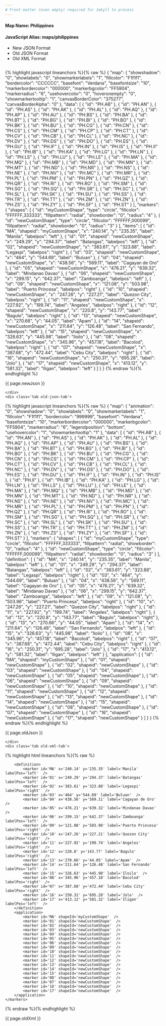 ```yaml
---
# Front matter (even empty) required for Jekyll to process
---
```


#### Map Name: Philippines

#### JavaScript Alias: maps/philippines


<ul class='code-tabs'>
    <li class='active'>
        <a data-toggle='new-json'>New JSON Format</a>
    </li>
    <li>
        <a data-toggle='old-json'>Old JSON Format</a>
    </li>
    <li>
        <a data-toggle='old-xml'>Old XML Format</a>
    </li>
</ul>
<div class='tab-content'>
    <pre class='plain-code'></pre>
    <div class='tab new-json-tab active'>
{% highlight javascript lineanchors %}{% raw %}
{
    "map": {
        "showshadow": "0",
        "showlabels": "0",
        "showmarkerlabels": "1",
        "fillcolor": "F1f1f1",
        "bordercolor": "CCCCCC",
        "basefont": "Verdana",
        "basefontsize": "10",
        "markerbordercolor": "000000",
        "markerbgcolor": "FF5904",
        "markerradius": "6",
        "usehovercolor": "0",
        "hoveronempty": "0",
        "showmarkertooltip": "1",
        "canvasBorderColor": "375277",
        "canvasBorderAlpha": "0"
    },
    "data": [
        {
            "id": "PH.AB"
        },
        {
            "id": "PH.AN"
        },
        {
            "id": "PH.AS"
        },
        {
            "id": "PH.AK"
        },
        {
            "id": "PH.AL"
        },
        {
            "id": "PH.AQ"
        },
        {
            "id": "PH.AP"
        },
        {
            "id": "PH.AU"
        },
        {
            "id": "PH.BS"
        },
        {
            "id": "PH.BA"
        },
        {
            "id": "PH.BT"
        },
        {
            "id": "PH.BG"
        },
        {
            "id": "PH.BI"
        },
        {
            "id": "PH.BO"
        },
        {
            "id": "PH.BK"
        },
        {
            "id": "PH.BU"
        },
        {
            "id": "PH.CG"
        },
        {
            "id": "PH.CN"
        },
        {
            "id": "PH.CS"
        },
        {
            "id": "PH.CM"
        },
        {
            "id": "PH.CP"
        },
        {
            "id": "PH.CT"
        },
        {
            "id": "PH.CV"
        },
        {
            "id": "PH.CB"
        },
        {
            "id": "PH.CL"
        },
        {
            "id": "PH.NC"
        },
        {
            "id": "PH.DV"
        },
        {
            "id": "PH.DS"
        },
        {
            "id": "PH.DO"
        },
        {
            "id": "PH.ES"
        },
        {
            "id": "PH.GU"
        },
        {
            "id": "PH.IF"
        },
        {
            "id": "PH.IN"
        },
        {
            "id": "PH.IS"
        },
        {
            "id": "PH.II"
        },
        {
            "id": "PH.IB"
        },
        {
            "id": "PH.KA"
        },
        {
            "id": "PH.LG"
        },
        {
            "id": "PH.LN"
        },
        {
            "id": "PH.LS"
        },
        {
            "id": "PH.LU"
        },
        {
            "id": "PH.LE"
        },
        {
            "id": "PH.MA"
        },
        {
            "id": "PH.MQ"
        },
        {
            "id": "PH.MB"
        },
        {
            "id": "PH.MD"
        },
        {
            "id": "PH.MN"
        },
        {
            "id": "PH.MT"
        },
        {
            "id": "PH.ND"
        },
        {
            "id": "PH.NR"
        },
        {
            "id": "PH.NS"
        },
        {
            "id": "PH.NE"
        },
        {
            "id": "PH.NV"
        },
        {
            "id": "PH.MC"
        },
        {
            "id": "PH.MR"
        },
        {
            "id": "PH.PL"
        },
        {
            "id": "PH.PM"
        },
        {
            "id": "PH.PN"
        },
        {
            "id": "PH.QZ"
        },
        {
            "id": "PH.QR"
        },
        {
            "id": "PH.RI"
        },
        {
            "id": "PH.RO"
        },
        {
            "id": "PH.SM"
        },
        {
            "id": "PH.SG"
        },
        {
            "id": "PH.SQ"
        },
        {
            "id": "PH.SR"
        },
        {
            "id": "PH.SC"
        },
        {
            "id": "PH.SL"
        },
        {
            "id": "PH.SK"
        },
        {
            "id": "PH.SU"
        },
        {
            "id": "PH.SS"
        },
        {
            "id": "PH.TR"
        },
        {
            "id": "PH.TT"
        },
        {
            "id": "PH.ZM"
        },
        {
            "id": "PH.ZN"
        },
        {
            "id": "PH.ZS"
        },
        {
            "id": "PH.ZY"
        },
        {
            "id": "PH.SF"
        },
        {
            "id": "PH.ST"
        }
    ],
    "markers": {
        "shapes": [
            {
                "id": "myCustomShape",
                "type": "circle",
                "fillcolor": "FFFFFF,333333",
                "fillpattern": "radial",
                "showborder": "0",
                "radius": "4"
            },
            {
                "id": "newCustomShape",
                "type": "circle",
                "fillcolor": "FFFFFF,000099",
                "fillpattern": "radial",
                "showborder": "0",
                "radius": "3"
            }
        ],
        "items": [
            {
                "id": "MA",
                "shapeid": "myCustomShape",
                "x": "240.14",
                "y": "235.35",
                "label": "Manila",
                "labelpos": "left"
            },
            {
                "id": "01",
                "shapeid": "newCustomShape",
                "x": "249.29",
                "y": "294.37",
                "label": "Batangas",
                "labelpos": "left"
            },
            {
                "id": "02",
                "shapeid": "newCustomShape",
                "x": "383.61",
                "y": "323.88",
                "label": "Legaspi",
                "labelpos": "right"
            },
            {
                "id": "03",
                "shapeid": "newCustomShape",
                "x": "464",
                "y": "544.69",
                "label": "Buluan"
            },
            {
                "id": "04",
                "shapeid": "newCustomShape",
                "x": "438.56",
                "y": "569.11",
                "label": "Cagayan de Oro"
            },
            {
                "id": "05",
                "shapeid": "newCustomShape",
                "x": "476.21",
                "y": "639.32",
                "label": "Mindanao Davao"
            },
            {
                "id": "06",
                "shapeid": "newCustomShape",
                "x": "299.15",
                "y": "642.37",
                "label": "Zamboanga",
                "labelpos": "left"
            },
            {
                "id": "09",
                "shapeid": "newCustomShape",
                "x": "121.08",
                "y": "503.98",
                "label": "Puerto Princesa",
                "labelpos": "right"
            },
            {
                "id": "10",
                "shapeid": "newCustomShape",
                "x": "247.26",
                "y": "227.21",
                "label": "Quezon City",
                "labelpos": "right"
            },
            {
                "id": "11",
                "shapeid": "newCustomShape",
                "x": "227.92",
                "y": "199.74",
                "label": "Angeles",
                "labelpos": "right"
            },
            {
                "id": "12",
                "shapeid": "newCustomShape",
                "x": "220.8",
                "y": "143.77",
                "label": "Bagulo",
                "labelpos": "right"
            },
            {
                "id": "13",
                "shapeid": "newCustomShape",
                "x": "270.66",
                "y": "44.05",
                "label": "Apam"
            },
            {
                "id": "14",
                "shapeid": "newCustomShape",
                "x": "211.64",
                "y": "126.48",
                "label": "San Fernando",
                "labelpos": "left"
            },
            {
                "id": "15",
                "shapeid": "newCustomShape",
                "x": "326.63",
                "y": "445.98",
                "label": "Iloilo"
            },
            {
                "id": "08",
                "shapeid": "newCustomShape",
                "x": "345.96",
                "y": "457.18",
                "label": "Bacolod",
                "labelpos": "right"
            },
            {
                "id": "07",
                "shapeid": "newCustomShape",
                "x": "387.68",
                "y": "472.44",
                "label": "Cebu City",
                "labelpos": "right"
            },
            {
                "id": "16",
                "shapeid": "newCustomShape",
                "x": "250.31",
                "y": "695.28",
                "label": "Jolo"
            },
            {
                "id": "17",
                "shapeid": "newCustomShape",
                "x": "413.12",
                "y": "581.32",
                "label": "Iligan",
                "labelpos": "left"
            }
        ]
    }
}
{% endraw %}{% endhighlight %}


<p class='text-success'>{{ page.newJson }}</p>

    </div>
    <div class='tab old-json-tab'>
{% highlight javascript lineanchors %}{% raw %}
{
    "map": {
        "animation": "0",
        "showshadow": "0",
        "showlabels": "0",
        "showmarkerlabels": "1",
        "fillcolor": "F1f1f1",
        "bordercolor": "999999",
        "basefont": "Verdana",
        "basefontsize": "10",
        "markerbordercolor": "000000",
        "markerbgcolor": "FF5904",
        "markerradius": "6",
        "legendposition": "bottom",
        "usehovercolor": "1",
        "showmarkertooltip": "1"
    },
    "data": [
        {
            "id": "PH.AB"
        },
        {
            "id": "PH.AN"
        },
        {
            "id": "PH.AS"
        },
        {
            "id": "PH.AK"
        },
        {
            "id": "PH.AL"
        },
        {
            "id": "PH.AQ"
        },
        {
            "id": "PH.AP"
        },
        {
            "id": "PH.AU"
        },
        {
            "id": "PH.BS"
        },
        {
            "id": "PH.BA"
        },
        {
            "id": "PH.BT"
        },
        {
            "id": "PH.BG"
        },
        {
            "id": "PH.BI"
        },
        {
            "id": "PH.BO"
        },
        {
            "id": "PH.BK"
        },
        {
            "id": "PH.BU"
        },
        {
            "id": "PH.CG"
        },
        {
            "id": "PH.CN"
        },
        {
            "id": "PH.CS"
        },
        {
            "id": "PH.CM"
        },
        {
            "id": "PH.CP"
        },
        {
            "id": "PH.CT"
        },
        {
            "id": "PH.CV"
        },
        {
            "id": "PH.CB"
        },
        {
            "id": "PH.CL"
        },
        {
            "id": "PH.NC"
        },
        {
            "id": "PH.DV"
        },
        {
            "id": "PH.DS"
        },
        {
            "id": "PH.DO"
        },
        {
            "id": "PH.ES"
        },
        {
            "id": "PH.GU"
        },
        {
            "id": "PH.IF"
        },
        {
            "id": "PH.IN"
        },
        {
            "id": "PH.IS"
        },
        {
            "id": "PH.II"
        },
        {
            "id": "PH.IB"
        },
        {
            "id": "PH.KA"
        },
        {
            "id": "PH.LG"
        },
        {
            "id": "PH.LN"
        },
        {
            "id": "PH.LS"
        },
        {
            "id": "PH.LU"
        },
        {
            "id": "PH.LE"
        },
        {
            "id": "PH.MA"
        },
        {
            "id": "PH.MQ"
        },
        {
            "id": "PH.MB"
        },
        {
            "id": "PH.MD"
        },
        {
            "id": "PH.MN"
        },
        {
            "id": "PH.MT"
        },
        {
            "id": "PH.ND"
        },
        {
            "id": "PH.NR"
        },
        {
            "id": "PH.NS"
        },
        {
            "id": "PH.NE"
        },
        {
            "id": "PH.NV"
        },
        {
            "id": "PH.MC"
        },
        {
            "id": "PH.MR"
        },
        {
            "id": "PH.PL"
        },
        {
            "id": "PH.PM"
        },
        {
            "id": "PH.PN"
        },
        {
            "id": "PH.QZ"
        },
        {
            "id": "PH.QR"
        },
        {
            "id": "PH.RI"
        },
        {
            "id": "PH.RO"
        },
        {
            "id": "PH.SM"
        },
        {
            "id": "PH.SG"
        },
        {
            "id": "PH.SQ"
        },
        {
            "id": "PH.SR"
        },
        {
            "id": "PH.SC"
        },
        {
            "id": "PH.SL"
        },
        {
            "id": "PH.SK"
        },
        {
            "id": "PH.SU"
        },
        {
            "id": "PH.SS"
        },
        {
            "id": "PH.TR"
        },
        {
            "id": "PH.TT"
        },
        {
            "id": "PH.ZM"
        },
        {
            "id": "PH.ZN"
        },
        {
            "id": "PH.ZS"
        },
        {
            "id": "PH.ZY"
        },
        {
            "id": "PH.SF"
        },
        {
            "id": "PH.ST"
        }
    ],
    "markers": {
        "shapes": [
            {
                "id": "myCustomShape",
                "type": "circle",
                "fillcolor": "FFFFFF,333333",
                "fillpattern": "radial",
                "showborder": "0",
                "radius": "4"
            },
            {
                "id": "newCustomShape",
                "type": "circle",
                "fillcolor": "FFFFFF,000099",
                "fillpattern": "radial",
                "showborder": "0",
                "radius": "3"
            }
        ],
        "definition": [
            {
                "id": "MA",
                "x": "240.14",
                "y": "235.35",
                "label": "Manila",
                "labelpos": "left"
            },
            {
                "id": "01",
                "x": "249.29",
                "y": "294.37",
                "label": "Batangas",
                "labelpos": "left"
            },
            {
                "id": "02",
                "x": "383.61",
                "y": "323.88",
                "label": "Legaspi",
                "labelpos": "right"
            },
            {
                "id": "03",
                "x": "464",
                "y": "544.69",
                "label": "Buluan"
            },
            {
                "id": "04",
                "x": "438.56",
                "y": "569.11",
                "label": "Cagayan de Oro"
            },
            {
                "id": "05",
                "x": "476.21",
                "y": "639.32",
                "label": "Mindanao Davao"
            },
            {
                "id": "06",
                "x": "299.15",
                "y": "642.37",
                "label": "Zamboanga",
                "labelpos": "left"
            },
            {
                "id": "09",
                "x": "121.08",
                "y": "503.98",
                "label": "Puerto Princesa",
                "labelpos": "right"
            },
            {
                "id": "10",
                "x": "247.26",
                "y": "227.21",
                "label": "Quezon City",
                "labelpos": "right"
            },
            {
                "id": "11",
                "x": "227.92",
                "y": "199.74",
                "label": "Angeles",
                "labelpos": "right"
            },
            {
                "id": "12",
                "x": "220.8",
                "y": "143.77",
                "label": "Bagulo",
                "labelpos": "right"
            },
            {
                "id": "13",
                "x": "270.66",
                "y": "44.05",
                "label": "Apam"
            },
            {
                "id": "14",
                "x": "211.64",
                "y": "126.48",
                "label": "San Fernando",
                "labelpos": "left"
            },
            {
                "id": "15",
                "x": "326.63",
                "y": "445.98",
                "label": "Iloilo"
            },
            {
                "id": "08",
                "x": "345.96",
                "y": "457.18",
                "label": "Bacolod",
                "labelpos": "right"
            },
            {
                "id": "07",
                "x": "387.68",
                "y": "472.44",
                "label": "Cebu City",
                "labelpos": "right"
            },
            {
                "id": "16",
                "x": "250.31",
                "y": "695.28",
                "label": "Jolo"
            },
            {
                "id": "17",
                "x": "413.12",
                "y": "581.32",
                "label": "Iligan",
                "labelpos": "left"
            }
        ],
        "application": [
            {
                "id": "MA",
                "shapeid": "myCustomShape"
            },
            {
                "id": "01",
                "shapeid": "newCustomShape"
            },
            {
                "id": "02",
                "shapeid": "newCustomShape"
            },
            {
                "id": "03",
                "shapeid": "newCustomShape"
            },
            {
                "id": "04",
                "shapeid": "newCustomShape"
            },
            {
                "id": "05",
                "shapeid": "newCustomShape"
            },
            {
                "id": "06",
                "shapeid": "newCustomShape"
            },
            {
                "id": "09",
                "shapeid": "newCustomShape"
            },
            {
                "id": "10",
                "shapeid": "newCustomShape"
            },
            {
                "id": "11",
                "shapeid": "newCustomShape"
            },
            {
                "id": "12",
                "shapeid": "newCustomShape"
            },
            {
                "id": "13",
                "shapeid": "newCustomShape"
            },
            {
                "id": "14",
                "shapeid": "newCustomShape"
            },
            {
                "id": "15",
                "shapeid": "newCustomShape"
            },
            {
                "id": "08",
                "shapeid": "newCustomShape"
            },
            {
                "id": "07",
                "shapeid": "newCustomShape"
            },
            {
                "id": "16",
                "shapeid": "newCustomShape"
            },
            {
                "id": "17",
                "shapeid": "newCustomShape"
            }
        ]
    }
}
{% endraw %}{% endhighlight %}


<p class='text-success'>{{ page.oldJson }}</p>

    </div>
    <div class='tab old-xml-tab'>
{% highlight html lineanchors %}{% raw %}
<map animation='0' showShadow='0' showLabels='0' showMarkerLabels='1' fillColor='F1f1f1' borderColor='999999' baseFont='Verdana' baseFontSize='10' markerBorderColor='000000' markerBgColor='FF5904' markerRadius='6' legendPosition='bottom' useHoverColor='1' showMarkerToolTip='1'  >
	<data>
		<entity id='PH.AB'  />
		<entity id='PH.AN'  />
		<entity id='PH.AS'  />
		<entity id='PH.AK'  />
		<entity id='PH.AL'  />
		<entity id='PH.AQ'  />
		<entity id='PH.AP'  />
		<entity id='PH.AU'  />
		<entity id='PH.BS'  />
		<entity id='PH.BA'  />
		<entity id='PH.BT'  />
		<entity id='PH.BG'  />
		<entity id='PH.BI'  />
		<entity id='PH.BO'  />
		<entity id='PH.BK'  />
		<entity id='PH.BU'  />
		<entity id='PH.CG'  />
		<entity id='PH.CN'  />
		<entity id='PH.CS'  />
		<entity id='PH.CM'  />
		<entity id='PH.CP'  />
		<entity id='PH.CT'  />
		<entity id='PH.CV'  />
		<entity id='PH.CB'  />
		<entity id='PH.CL'  />
		<entity id='PH.NC'  />
		<entity id='PH.DV'  />
		<entity id='PH.DS'  />
		<entity id='PH.DO'  />
		<entity id='PH.ES'  />
		<entity id='PH.GU'  />
		<entity id='PH.IF'  />
		<entity id='PH.IN'  />
		<entity id='PH.IS'  />
		<entity id='PH.II'  />
		<entity id='PH.IB'  />
		<entity id='PH.KA'  />
		<entity id='PH.LG'  />
		<entity id='PH.LN'  />
		<entity id='PH.LS'  />
		<entity id='PH.LU'  />
		<entity id='PH.LE'  />
		<entity id='PH.MA'  />
		<entity id='PH.MQ'  />
		<entity id='PH.MB'  />
		<entity id='PH.MD'  />
		<entity id='PH.MN'  />
		<entity id='PH.MT'  />
		<entity id='PH.ND'  />
		<entity id='PH.NR'  />
		<entity id='PH.NS'  />
		<entity id='PH.NE'  />
		<entity id='PH.NV'  />
		<entity id='PH.MC'  />
		<entity id='PH.MR'  />
		<entity id='PH.PL'  />
		<entity id='PH.PM'  />
		<entity id='PH.PN'  />
		<entity id='PH.QZ'  />
		<entity id='PH.QR'  />
		<entity id='PH.RI'  />
		<entity id='PH.RO'  />
		<entity id='PH.SM'  />
		<entity id='PH.SG'  />
		<entity id='PH.SQ'  />
		<entity id='PH.SR'  />
		<entity id='PH.SC'  />
		<entity id='PH.SL'  />
		<entity id='PH.SK'  />
		<entity id='PH.SU'  />
		<entity id='PH.SS'  />
		<entity id='PH.TR'  />
		<entity id='PH.TT'  />
		<entity id='PH.ZM'  />
		<entity id='PH.ZN'  />
		<entity id='PH.ZS'  />
		<entity id='PH.ZY'  />
		<entity id='PH.SF'  />
		<entity id='PH.ST'  />
	</data>
	<markers>
	  <shapes>
	 	     <shape id='myCustomShape' type='circle' fillColor='FFFFFF,333333'  fillPattern='radial' showborder='0' radius='4'/>
			 <shape id='newCustomShape' type='circle' fillColor='FFFFFF,000099'  fillPattern='radial' showborder='0' radius='3'/>
		</shapes>

		<definition>
			<marker id='MA' x='240.14' y='235.35' label='Manila' labelPos='left'  />
			<marker id='01' x='249.29' y='294.37' label='Batangas' labelPos='left'  />
			<marker id='02' x='383.61' y='323.88' label='Legaspi' labelPos='right'  />
			<marker id='03' x='464' y='544.69' label='Buluan'  />
			<marker id='04' x='438.56' y='569.11' label='Cagayan de Oro'  />
			<marker id='05' x='476.21' y='639.32' label='Mindanao Davao'  />
			<marker id='06' x='299.15' y='642.37' label='Zamboanga' labelPos='left'  />
			<marker id='09' x='121.08' y='503.98' label='Puerto Princesa' labelPos='right'  />
			<marker id='10' x='247.26' y='227.21' label='Quezon City' labelPos='right'  />
			<marker id='11' x='227.92' y='199.74' label='Angeles' labelPos='right'  />
			<marker id='12' x='220.8' y='143.77' label='Bagulo' labelPos='right'  />
			<marker id='13' x='270.66' y='44.05' label='Apam'  />
			<marker id='14' x='211.64' y='126.48' label='San Fernando' labelPos='left'  />
			<marker id='15' x='326.63' y='445.98' label='Iloilo'  />
			<marker id='08' x='345.96' y='457.18' label='Bacolod' labelPos='right'  />
			<marker id='07' x='387.68' y='472.44' label='Cebu City' labelPos='right'  />
			<marker id='16' x='250.31' y='695.28' label='Jolo'  />
			<marker id='17' x='413.12' y='581.32' label='Iligan' labelPos='left'  />
		</definition>
		<application>
			<marker id='MA' shapeId='myCustomShape'  />
			<marker id='01' shapeId='newCustomShape'  />
			<marker id='02' shapeId='newCustomShape'  />
			<marker id='03' shapeId='newCustomShape'  />
			<marker id='04' shapeId='newCustomShape'  />
			<marker id='05' shapeId='newCustomShape'  />
			<marker id='06' shapeId='newCustomShape'  />
			<marker id='09' shapeId='newCustomShape'  />
			<marker id='10' shapeId='newCustomShape'  />
			<marker id='11' shapeId='newCustomShape'  />
			<marker id='12' shapeId='newCustomShape'  />
			<marker id='13' shapeId='newCustomShape'  />
			<marker id='14' shapeId='newCustomShape'  />
			<marker id='15' shapeId='newCustomShape'  />
			<marker id='08' shapeId='newCustomShape'  />
			<marker id='07' shapeId='newCustomShape'  />
			<marker id='16' shapeId='newCustomShape'  />
			<marker id='17' shapeId='newCustomShape'  />
		</application>
	</markers>
</map>
{% endraw %}{% endhighlight %}

<p class='text-success'>{{ page.oldXml }}</p>

</div>
</div>
